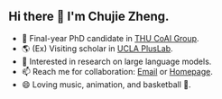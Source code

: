 ## Hi there 👋 I'm Chujie Zheng.

- 🌱 Final-year PhD candidate in [THU CoAI Group](http://coai.cs.tsinghua.edu.cn/).
- 🌎 (Ex) Visiting scholar in [UCLA PlusLab](https://vnpeng.net/).
- 🔭 Interested in research on large language models.
- 📫 Reach me for collaboration: [Email](chujiezhengchn@gmail.com) or [Homepage](https://chujiezheng.github.io/).
- 😄 Loving music, animation, and basketball 🏀.

<!--

## Github Stats

<img src="https://github-readme-stats.vercel.app/api?username=chujiezheng&count_private=true&show_icons=true&layout=compact" />

<img src="https://github-readme-stats.vercel.app/api/top-langs/?username=chujiezheng&hide=HTML,PostScript,JavaScript,Java,CSS&layout=compact" />

## Visitors

<img src="https://profile-counter.glitch.me/chujiezheng/count.svg" />

- 🔭 I’m currently working on ...
- 🌱 I’m currently learning ...
- 👯 I’m looking to collaborate on ...
- 🤔 I’m looking for help with ...
- 💬 Ask me about ...
- 📫 How to reach me: ...
- 😄 Pronouns: ...
- ⚡ Fun fact: ...

-->
